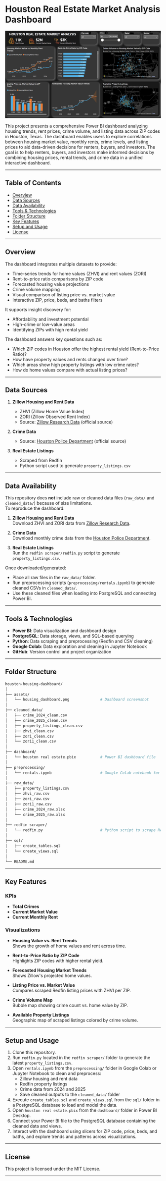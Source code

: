 # Houston Real Estate Market Analysis Dashboard

![Dashboard Preview](assets/housing_dashboard.png)

This project presents a comprehensive Power BI dashboard analyzing housing trends, rent prices, crime volume, and listing data across ZIP codes in Houston, Texas. The dashboard enables users to explore correlations between housing market value, monthly rents, crime levels, and listing prices to aid data-driven decisions for renters, buyers, and investors. The goal is to help renters, buyers, and investors make informed decisions by combining housing prices, rental trends, and crime data in a unified interactive dashboard.

---

## Table of Contents
- [Overview](#overview)
- [Data Sources](#data-sources)
- [Data Availability](#data-availability)
- [Tools & Technologies](#tools--technologies)
- [Folder Structure](#folder-structure)
- [Key Features](#key-features)
- [Setup and Usage](#setup-and-usage)
- [License](#license)

---

## Overview

The dashboard integrates multiple datasets to provide:
- Time-series trends for home values (ZHVI) and rent values (ZORI)
- Rent-to-price ratio comparisons by ZIP code
- Forecasted housing value projections
- Crime volume mapping
- Visual comparison of listing price vs. market value
- Interactive ZIP, price, beds, and baths filters

It supports insight discovery for:
- Affordability and investment potential
- High-crime or low-value areas
- Identifying ZIPs with high rental yield


The dashboard answers key questions such as:

- Which ZIP codes in Houston offer the highest rental yield (Rent-to-Price Ratio)?
- How have property values and rents changed over time?
- Which areas show high property listings with low crime rates?
- How do home values compare with actual listing prices?

---

## Data Sources

1. **Zillow Housing and Rent Data**  
   - ZHVI (Zillow Home Value Index)  
   - ZORI (Zillow Observed Rent Index)  
   - Source: [Zillow Research Data](https://www.zillow.com/research/data/) (official source)


2. **Crime Data**  
   - Source: [Houston Police Department](https://www.houstontx.gov/police/cs/Monthly_Crime_Data_by_Street_and_Police_Beat.htm) (official source)


3. **Real Estate Listings**
   - Scraped from Redfin
   - Python script used to generate `property_listings.csv`

---

## Data Availability

This repository does **not** include raw or cleaned data files (`raw_data/` and `cleaned_data/`) because of size limitations.  
To reproduce the dashboard:

1. **Zillow Housing and Rent Data**  
   Download ZHVI and ZORI data from [Zillow Research Data](https://www.zillow.com/research/data/).  

2. **Crime Data**  
   Download monthly crime data from the [Houston Police Department](https://www.houstontx.gov/police/cs/Monthly_Crime_Data_by_Street_and_Police_Beat.htm).  

3. **Real Estate Listings**  
   Run the `redfin scraper/redfin.py` script to generate `property_listings.csv`.

Once downloaded/generated:
- Place all raw files in the `raw_data/` folder.  
- Run preprocessing scripts (`preprocessing/rentals.ipynb`) to generate cleaned CSVs in `cleaned_data/`.  
- Use these cleaned files when loading into PostgreSQL and connecting Power BI.

---

## Tools & Technologies

- **Power BI**: Data visualization and dashboard design
- **PostgreSQL**: Data storage, views, and SQL-based querying
- **Python**: Data scraping and preprocessing (Redfin and CSV cleaning)
- **Google Colab**: Data exploration and cleaning in Jupyter Notebook
- **GitHub**: Version control and project organization

---
## Folder Structure

```bash
houston-housing-dashboard/
│
├── assets/
│   └── housing_dashboard.png              # Dashboard screenshot
│
├── cleaned_data/
│   ├── crime_2024_clean.csv
│   ├── crime_2025_clean.csv
│   ├── property_listings_clean.csv
│   ├── zhvi_clean.csv
│   ├── zori_clean.csv
│   └── zori1_clean.csv
│
├── dashboard/
│   └── houston real estate.pbix           # Power BI dashboard file
│
├── preprocessing/
│   └── rentals.ipynb                      # Google Colab notebook for preprocessing
│
├── raw_data/
│   ├── property_listings.csv
│   ├── zhvi_raw.csv
│   ├── zori_raw.csv
│   ├── zori1_raw.csv
│   ├── crime_2024_raw.xlsx
│   └── crime_2025_raw.xlsx
│
├── redfin scraper/
│   └── redfin.py                          # Python script to scrape Redfin listings
│
├── sql/
│   ├── create_tables.sql
│   └── create_views.sql
│
└── README.md
```
---
## Key Features

### KPIs

- **Total Crimes**
- **Current Market Value**
- **Current Monthly Rent**

### Visualizations

- **Housing Value vs. Rent Trends**  
  Shows the growth of home values and rent across time.

- **Rent-to-Price Ratio by ZIP Code**  
  Highlights ZIP codes with higher rental yield.

- **Forecasted Housing Market Trends**  
  Shows Zillow's projected home values.

- **Listing Price vs. Market Value**  
  Compares scraped Redfin listing prices with ZHVI per ZIP.

- **Crime Volume Map**  
  Bubble map showing crime count vs. home value by ZIP.

- **Available Property Listings**  
  Geographic map of scraped listings colored by crime volume.

---

## Setup and Usage

1. Clone this repository.
2. Run `redfin.py` located in the `redfin scraper/` folder to generate the latest `property_listings.csv`.
3. Open `rentals.ipynb` from the `preprocessing/` folder in Google Colab or Jupyter Notebook to clean and preprocess:
   - Zillow housing and rent data
   - Redfin property listings
   - Crime data from 2024 and 2025
   - Save cleaned outputs to the `cleaned_data/` folder
4. Execute `create_tables.sql` and `create_views.sql` from the `sql/` folder in a PostgreSQL database to load and model the data.
5. Open `houston real estate.pbix` from the `dashboard/` folder in Power BI Desktop.
6. Connect your Power BI file to the PostgreSQL database containing the cleaned data and views.
7. Interact with the dashboard using slicers for ZIP code, price, beds, and baths, and explore trends and patterns across visualizations.


---

## License

This project is licensed under the MIT License.

---